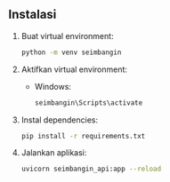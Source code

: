 ## Instalasi
1. Buat virtual environment:
    ```sh
    python -m venv seimbangin
    ```
    
2. Aktifkan virtual environment:
    - Windows:
        ```sh
        seimbangin\Scripts\activate
        ```
3. Instal dependencies:
    ```sh
    pip install -r requirements.txt
    ```
4. Jalankan aplikasi:
    ```sh
    uvicorn seimbangin_api:app --reload
    ```
